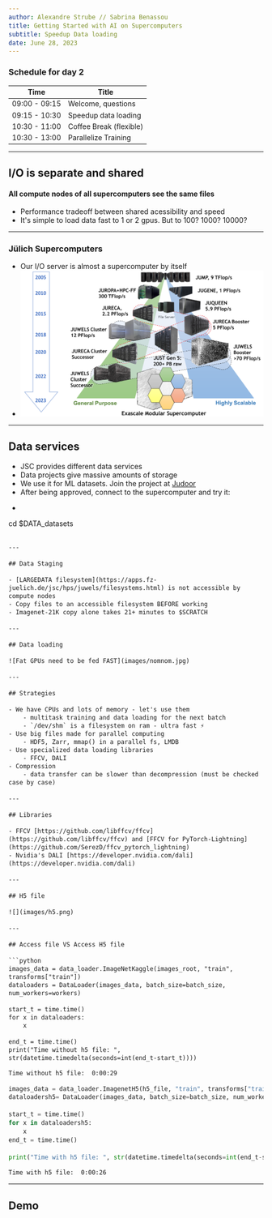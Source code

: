 ```yaml
---
author: Alexandre Strube // Sabrina Benassou
title: Getting Started with AI on Supercomputers 
subtitle: Speedup Data loading
date: June 28, 2023
---
```


### Schedule for day 2

| Time          | Title                |
| ------------- | -----------          |
| 09:00 - 09:15 | Welcome, questions   |
| 09:15 - 10:30 | Speedup data loading |
| 10:30 - 11:00 | Coffee Break (flexible) |
| 10:30 - 13:00 | Parallelize Training |

---

## I/O is separate and shared

#### All compute nodes of all supercomputers see the same files

- Performance tradeoff between shared acessibility and speed
- It's simple to load data fast to 1 or 2 gpus. But to 100? 1000? 10000?

---

### Jülich Supercomputers

- Our I/O server is almost a supercomputer by itself
- ![JSC Supercomputer Stragegy](images/machines.png)

---

## Data services

- JSC provides different data services
- Data projects give massive amounts of storage
- We use it for ML datasets. Join the project at [Judoor](https://judoor.fz-juelich.de/projects/join/datasets)
- After being approved, connect to the supercomputer and try it:
- ```bash
cd $DATA_datasets
```

---

## Data Staging

- [LARGEDATA filesystem](https://apps.fz-juelich.de/jsc/hps/juwels/filesystems.html) is not accessible by compute nodes
- Copy files to an accessible filesystem BEFORE working
- Imagenet-21K copy alone takes 21+ minutes to $SCRATCH

---

## Data loading

![Fat GPUs need to be fed FAST](images/nomnom.jpg)

--- 

## Strategies

- We have CPUs and lots of memory - let's use them
    - multitask training and data loading for the next batch
    - `/dev/shm` is a filesystem on ram - ultra fast ⚡️
- Use big files made for parallel computing
    - HDF5, Zarr, mmap() in a parallel fs, LMDB
- Use specialized data loading libraries
    - FFCV, DALI
- Compression
    - data transfer can be slower than decompression (must be checked case by case)

---

## Libraries

- FFCV [https://github.com/libffcv/ffcv](https://github.com/libffcv/ffcv) and [FFCV for PyTorch-Lightning](https://github.com/SerezD/ffcv_pytorch_lightning)
- Nvidia's DALI [https://developer.nvidia.com/dali](https://developer.nvidia.com/dali)

---

## H5 file

![](images/h5.png)

---

## Access file VS Access H5 file

```python
images_data = data_loader.ImageNetKaggle(images_root, "train", transforms["train"]) 
dataloaders = DataLoader(images_data, batch_size=batch_size, num_workers=workers)

start_t = time.time()
for x in dataloaders:
    x

end_t = time.time()
print("Time without h5 file: ", str(datetime.timedelta(seconds=int(end_t-start_t))))       
```
```bash 
Time without h5 file:  0:00:29
```     

```python
images_data = data_loader.ImagenetH5(h5_file, "train", transforms["train"]) 
dataloadersh5= DataLoader(images_data, batch_size=batch_size, num_workers=workers)
 
start_t = time.time()
for x in dataloadersh5:
    x
end_t = time.time()

print("Time with h5 file: ", str(datetime.timedelta(seconds=int(end_t-start_t))))

```
```bash 
Time with h5 file:  0:00:26
```
---
## Demo
